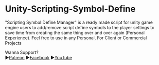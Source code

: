 # Unity-Scripting-Symbol-Define
"Scripting Symbol Define Manager" is a ready made script for unity game engine users to add/remove script define symbols to the player settings to save time from creating the same thing over and over again (Personal Experience). Feel free to use in any Personal, For Client or Commercial Projects

Wanna Support?<br>
▶<a href="https://www.patreon.com/annurstudio">Patreon</a>
▶<a href="https://www.facebook.com/AnNurStudioOfficial">Facebook</a>
▶<a href="https://www.youtube.com/channel/UCspe5sbr7wYHRg4Fc1TjBlA">YouTube</a>
